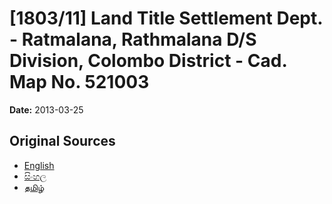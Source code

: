 # [1803/11] Land Title Settlement Dept. - Ratmalana, Rathmalana D/S Division, Colombo District - Cad. Map No. 521003

**Date:** 2013-03-25

## Original Sources

- [English](https://documents.gov.lk/view/extra-gazettes/2013/3/1803-11_E.pdf)
- [සිංහල](https://documents.gov.lk/view/extra-gazettes/2013/3/1803-11_S.pdf)
- [தமிழ்](https://documents.gov.lk/view/extra-gazettes/2013/3/1803-11_T.pdf)
